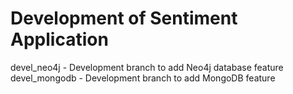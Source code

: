 # Development of Sentiment Application
devel_neo4j - Development branch to add Neo4j database feature
devel_mongodb - Development branch to add MongoDB feature
